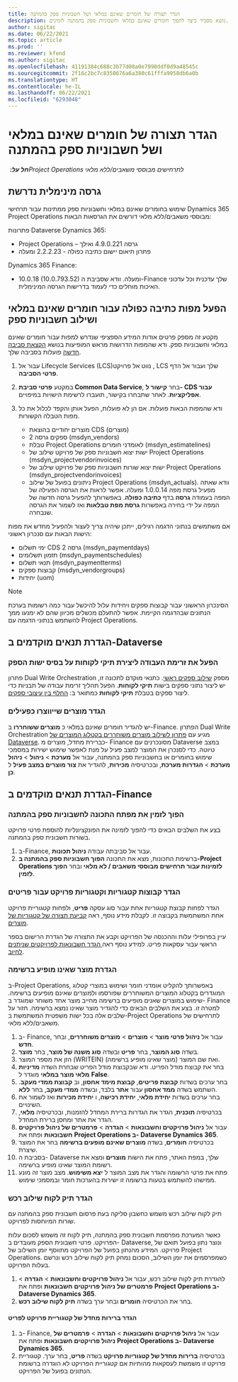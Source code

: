```yaml
---
title: הגדר תצורה של חומרים שאינם במלאי ושל חשבוניות ספק בהמתנה
description: נושא מסביר כיצד להפוך חומרים שאינם במלאי וחשבוניות ספק בהמתנה לזמינים.
author: sigitac
ms.date: 06/22/2021
ms.topic: article
ms.prod: ''
ms.reviewer: kfend
ms.author: sigitac
ms.openlocfilehash: 41191384c688c3b77d08a0e7990ddf0d9a48545c
ms.sourcegitcommit: 2f16c2bc7c8350676a6a380c61fffa9958db6a0b
ms.translationtype: HT
ms.contentlocale: he-IL
ms.lasthandoff: 06/22/2021
ms.locfileid: "6293048"
---
```

# <a name="configure-non-stocked-materials-and-pending-vendor-invoices"></a>הגדר תצורה של חומרים שאינם במלאי ושל חשבוניות ספק בהמתנה

_**חל על:** ‏Project Operations לתרחישים מבוססי משאבים/ללא מלאי_

## <a name="minimum-version-requirement"></a>גרסה מינימלית נדרשת

שימוש בחומרים שאינם במלאי וחשבוניות ספק ממתינות עבור תרחישי Dynamics 365 Project Operations מבוססי משאבים/ללא מלאי דורשים את הגרסאות הבאות:

פתרונות Dataverse Dynamics 365:

- Project Operations – גרסה 4.9.0.221 ואילך
- פתרון תיאום יישום כתיבה כפולה - 2.2.2.23 ומעלה

Dynamics 365 Finance:
- 10.0.18 (10.0.793.52) ומעלה. וודא שסביבת ה-Finance שלך עדכנית וכל עדכוני האיכות מוחלים כדי לעמוד בדרישות הגרסה המינימלית.

## <a name="run-dual-write-maps-for-non-stocked-materials-and-vendor-invoice-integration"></a>הפעל מפות כתיבה כפולה עבור חומרים שאינם במלאי ושילוב חשבוניות ספק

מקטע זה מספק פרטים אודות המידע הספציפי שנדרש למפות עבור חומרים שאינם במלאי וחשבוניות ספק. ודא שהמפות הדרושות מראש המופיעות בנושא [הקצאת סביבה חדשה](../environment/resource-provision-new-environment.md#run-project-operations-dual-write-maps) פועלות בסביבה שלך.

1. עבור אל Lifecycle Services (LCS)‎‏, נווט אל פרויקט LCS שלך ועבור אל הדף **פרטי הסביבה**.
2. במקטע **פרטי סביבת Common Data Service**, בחר **קישור ל- CDS עבור אפליקציות**. לאחר שתבחרו בקישור, תועברו לרשימת הישויות במיפויים.
3. ודא שהמפות הבאות פועלות. אם הן לא פועלות, הפעל אותן והקפד לכלול את כל מפות הטבלה הקשורות.

    - מוצרים יחודיים בהוצאת CDS (מוצרים)
    - ספקים גרסה 2 (msdyn_vendors)
    - טבלת Project Operations לאומדני חומרים (msdyn_estimatelines)
    - ישות יצוא חשבוניות ספק של פרויקט שילוב של Project Operations (msdyn_projectvendorinvoices‎)‎
    - ישות יצוא שורות חשבוניות ספק של פרויקט שילוב של Project Operations (msdyn_projectvendorinvoices‎)‎
    - ניתונים בפועל של שילוב Project Operations ‏(msdyn_actuals). וודא שאתה מפעיל גרסת מפה 1.0.0.14 ומעלה. אפשר לראות את הגרסה הפעילה של המפה בעמודה **גרסה** בדף **כתיבה כפולה**. באפשרותך להפעיל גרסה חדשה של המפה על ידי בחירה באפשרות **גרסת מפת טבלאות** ואז לשמור את הגרסה שנבחרה.

אם משתמשים בנתוני הדגמה רגילים, ייתכן שיהיה צריך לעצור ולהפעיל מחדש את מפות הישות הבאות עם סנכרון ראשוני:
  - ימי תשלום CDS גרסה 2‎ ‏(msdyn_paymentdays)‏‎
  - תזמון תשלומים (msdyn_paymentschedules)
  - תנאי תשלום (msdyn_paymentterms)
  - קבוצות ספקים (msdyn_vendorgroups)
  - יחידות (uom)

> [!NOTE]
> הסינכרון הראשוני עבור קבוצות ספקים ויחידות עלול להיכשל עבור כמה רשומות בערכת הנתונים שבהדגמה הקיימת. אפשר להתעלם מכשלים מכיוון שהם לא ימנעו ממך להשתמש בנתוני הדגמה עם Project Operations.

## <a name="configure-prerequisites-in-dataverse"></a>הגדרת תנאים מוקדמים ב-Dataverse

### <a name="activate-workflow-to-create-accounts-based-on-vendor-entity"></a>הפעל את זרימת העבודה ליצירת תיקי לקוחות על בסיס ישות הספק

פתרון Dual Write Orchestration מספק [שילוב ספקים ראשי](/dynamics365/fin-ops-core/dev-itpro/data-entities/dual-write/vendor-mapping). כתנאי מוקדם לתכונה זו, יש ליצור נתוני ספקים בישות **תיקי לקוחות**. הפעל תהליך זרימת עבודה של תבניות כדי ליצור ספקים בטבלת **תיקי לקוחות** כמתואר ב: [החלף בין עיצובי ספקים](/dynamics365/fin-ops-core/dev-itpro/data-entities/dual-write/vendor-switch).

### <a name="set-products-to-be-created-as-active"></a>הגדר מוצרים שייווצרו כפעילים

יש להגדיר חומרים שאינם במלאי כ **מוצרים ששוחררו** ב-Finance. הפתרון Dual Write Orchestration מגיע עם [פתרון לשילוב מוצרים משוחררים בקטלוג המוצרים של  Dataverse](/dynamics365/fin-ops-core/dev-itpro/data-entities/dual-write/product-mapping). כברירת מחדל, מוצרים מ- Finance מסונכרנים עם Dataverse במצב טיוטה. כדי לסנכרן את המוצר למצב פעיל על מנת לאפשר שימוש ישירות במסמכי שימוש בחומרים או בחשבוניות ספק בהמתנה, עבור אל **מערכת** > **ניהול** > **ניהול מערכת** > **הגדרות מערכת**, ובכרטיסיה **מכירות**, להגדיר את **צור מוצרים במצב פעיל** ל **כן**.

## <a name="configure-prerequisites-in-finance"></a>הגדרת תנאים מוקדמים ב-Finance

### <a name="enable-the-feature-key-for-pending-vendor-invoices"></a>הפוך לזמין את מפתח התכונה לחשבוניות ספק בהמתנה

בצע את השלבים הבאים כדי להפוך לזמינה את הפונקציונליות להוספת פרטי פרויקט בשורות חשבונית ספק בהמתנה.

1. ב-Finance, עבור אל סביבתה עבודה **ניהול תכונות**.
2. ברשימת התכונות, מצא את התכונה **הפוך חשבוניות ספק בהמתנה ב-Project Operations לזמינות עבור תרחישים מבוססי משאבים / לא מלאי** ובחר **הפוך לזמין**.

### <a name="define-category-groups-and-project-categories-for-items"></a>הגדר קבוצות קטגוריות וקטגוריות פרויקט עבור פריטים

הגדר לפחות קבוצת קטגוריות אחת עבור סוג עסקה **פריט**, ולפחות קטגוריית פרויקט אחת המשתמשת בקבוצה זו. לקבלת מידע נוסף, ראה [קביעת תצורה של קטגוריות של מוצרים](../project-accounting/configure-project-categories.md#category-groups).

עיין בפרופילי עלות וההכנסה של הפרויקט וקבע את התצורה של הגדרת הרישום בספר הראשי עבור עסקאות פריט. למידע נוסף ראה[ הגדר חשבונאות לפרויקטים שניתנים לחיוב](../project-accounting/configure-accounting-billable-projects.md).

### <a name="set-up-a-write-in-product"></a>הגדרת מוצר שאינו מופיע ברשימה

ב-Project Operations, באפשרותך להקליט אומדני חומר ושימוש במוצרי קטלוג המוגדרים בקטלוג המוצרים המשוחררים שפורסמו ולמוצרים שאינם מופיעים ברשימה. שימוש במוצרים שאנים מופיעים ברשימה מחייב מוצר אחד משוחר שמוגדר ב- Finance למטרה זו. בצע את השלבים הבאים כדי להגדיר מוצר שאינו נמצא ברשימה. חזור על שלבים אלה בכל ישות משפטית המשתמשת ב-Project Operations לתרחישים של משאבים/ללא מלאי.

1. ב- Finance, עבור אל **ניהול פרטי מוצר** > **מוצרים** > **מוצרים משוחררים**, ובחר **חדש**.
2. בשדה **סוג המוצר**, בחר **פריט** ובשדה **סוג משנה של מוצר**, בחר **מוצר**.
3. הזן את מספר המוצר (WRITEIN) ואת שם המוצר (מוצר שאינו מופיע ברשימה).
4. בחר את קבוצת מודל הפריט. ודא שבקבוצת מודל הפריט שבחרת השדה **מדיניות מלאי מוצר במלאי** מוגדר ל **False**.
5. בחר ערכים בשדות **קבוצת פריטים**, **קבוצת מימד אחסון**, וב **קבוצת ממדי מעקב**. השתמש בשדה **ממד אחסון** עבור **אתר** בלבד, ובשדה **ממדי מעקב**, בחר **ללא**.
6. בחר ערכים בשדות **יחידת מלאי**, **יחידת רכישה**, ו **יחידת מכירות** ואז לשמור את השינויים.
7. בכרטיסיה **תוכנית**, הגדר את הגדרות ברירת המחדל להזמנות, ובכרטיסיה **מלאי**, הגדר את אתר ומחסן ברירת המחדל.
8. עבור אל **ניהול פרויקטים וחשבונאות** > **הגדרה** > **פרמטרים של ניהול פרויקטים חשבונאות** ופתח את **Project Operations ב- Dataverse Dynamics 365**. 
9. בכרטיסיה **חומרים**, בשדה **מוצרים שאינם מופעים ברשימה** בחר את המוצר שיצרת.
10. בסביבת ה- Dataverse שלך, במפת האתר, פתח את הישות **מוצרים** ומצא את רשומת המוצר שאינו מופיע ברשימה. 
11. פתח את פרטי הרשומה והגדר את מצב המוצר ל **יצא משימוש**. מצב מוצר זה מונע ממישהו להשתמש בטעות ברשומה זו ישירות בהערכות חומר ובמסמכי שימוש.

### <a name="set-up-a-procurement-integration-account"></a>הגדר תיק לקוח שילוב רכש

תיק לקוח שילוב רכש משמש כחשבון סליקה בעת פרסום חשבונית ספק בהמתנה עם שורות המיוחסות לפרויקט.

כאשר המערכת מפרסמת חשבונית ספק בהמתנה, תיק לקוח זה משמש לסכום עלות הפרויקט. פרטי חשבונית הספק מעובדים ב- Dataverse, ונוצר נתון בפועל תואם של פרויקט. המידע מהנתון בפועל של הפרויקט מתווסף יומן השילוב של Project Operations. כשמפרסמים את יומן השילוב, הסכום נמחק תיק לקוח שילוב רכש ונרשם בעלות הפרויקט.

1. להגדרת תיק לקוח שילוב רכש, עבור אל **ניהול פרויקטים וחשבונאות** > **הגדרה** > **פרמטרים של ניהול פרויקטים חשבונאות** ופתח את **Project Operations ב- Dataverse Dynamics 365**. 
2. בחר את הכרטיסיה **חומרים** ובחר ערך בשדה **תיק לקוח שילוב רכש**.

#### <a name="set-up-project-category-defaults-for-an-item"></a>הגדר ברירות מחדל של קטגוריית פרויקט לפריט

1. ב- Finance, עבור אל **ניהול פרויקטים וחשבונאות** > **הגדרה** > **פרמטרים של ניהול פרויקטים חשבונאות** ופתח את **Project Operations ב- Dataverse Dynamics 365**. 
2. בכרטיסיה **ברירות מחדל של קטגוריות פרויקט** בשדה **פריט**, בחר ערך. קטגוריית פרויקט זו משמשת לעסקאות מהותיות אם קטגוריית הפרויקט לא הוגדרה ברשומת הנתונים בפועל של הפרויקט.
